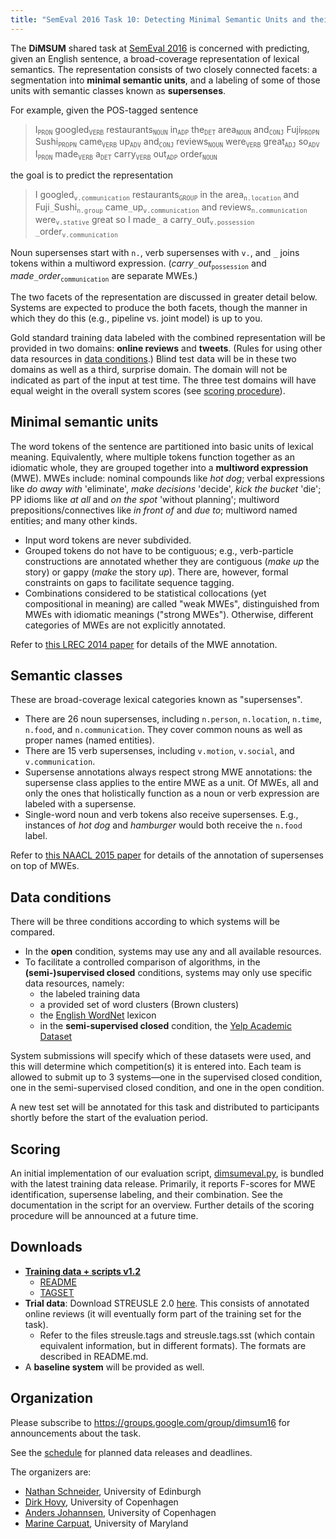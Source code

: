```yaml
---
title: "SemEval 2016 Task 10: Detecting Minimal Semantic Units and their Meanings (DiMSUM)"
---
```


The __DiMSUM__ shared task at [SemEval 2016](http://alt.qcri.org/semeval2016/) is concerned with predicting, given an English sentence, a broad-coverage representation of lexical semantics. The representation consists of two closely connected facets: a segmentation into __minimal semantic units__, and a labeling of some of those units with semantic classes known as __supersenses__.

For example, given the POS-tagged sentence

>  I<sub>`PRON`</sub>  googled<sub>`VERB`</sub> restaurants<sub>`NOUN`</sub> in<sub>`ADP`</sub> the<sub>`DET`</sub> area<sub>`NOUN`</sub> and<sub>`CONJ`</sub> Fuji<sub>`PROPN`</sub> Sushi<sub>`PROPN`</sub> came<sub>`VERB`</sub> up<sub>`ADV`</sub> and<sub>`CONJ`</sub> reviews<sub>`NOUN`</sub> were<sub>`VERB`</sub> great<sub>`ADJ`</sub> so<sub>`ADV`</sub> I<sub>`PRON`</sub> made<sub>`VERB`</sub> a<sub>`DET`</sub> carry<sub>`VERB`</sub> out<sub>`ADP`</sub> order<sub>`NOUN`</sub>

the goal is to predict the representation

>  I  googled<sub>`v.communication`</sub> restaurants<sub>`GROUP`</sub> in the  area<sub>`n.location`</sub> and  Fuji`_`Sushi<sub>`n.group`</sub> came`_`up<sub>`v.communication`</sub> and reviews<sub>`n.communication`</sub> were<sub>`v.stative`</sub> great so I  made`_` a  carry`_`out<sub>`v.possession`</sub> `_`order<sub>`v.communication`</sub>

Noun supersenses start with `n.`, verb supersenses with `v.`, and  `_` joins tokens within a multiword expression. (_carry_`_`_out_<sub>`possession`</sub> and _made_`_`_order_<sub>`communication`</sub> are separate MWEs.)

The two facets of the representation are discussed in greater detail below. Systems are expected to produce the both facets, though the manner in which they do this (e.g., pipeline vs. joint model) is up to you.

Gold standard training data labeled with the combined representation will be provided in two domains: __online reviews__ and __tweets__. (Rules for using other data resources in [data conditions](#data-conditions).) Blind test data will be in these two domains as well as a third, surprise domain. The domain will not be indicated as part of the input at test time. The three test domains will have equal weight in the overall system scores (see [scoring procedure](#scoring)).

## Minimal semantic units

The word tokens of the sentence are partitioned into basic units of lexical meaning. Equivalently, where multiple tokens function together as an idiomatic whole, they are grouped together into a __multiword expression__ (MWE). MWEs include: nominal compounds like _hot dog_; verbal expressions like _do away with_ 'eliminate', _make decisions_ 'decide', _kick the bucket_ 'die'; PP idioms like _at all_ and _on the spot_ 'without planning'; multiword prepositions/connectives like _in front of_ and _due to_; multiword named entities; and many other kinds.
  - Input word tokens are never subdivided.
  - Grouped tokens do not have to be contiguous; e.g., verb-particle constructions are annotated whether they are contiguous (_make up_ the story) or gappy (_make_ the story _up_). There are, however, formal constraints on gaps to facilitate sequence tagging.
  - Combinations considered to be statistical collocations (yet compositional in meaning) are called "weak MWEs", distinguished from MWEs with idiomatic meanings ("strong MWEs"). Otherwise, different categories of MWEs are not explicitly annotated.

Refer to [this LREC 2014 paper](http://www.cs.cmu.edu/~nschneid/mwecorpus.pdf) for details of the MWE annotation.

## Semantic classes

These are broad-coverage lexical categories known as "supersenses".
  - There are 26 noun supersenses, including `n.person`, `n.location`, `n.time`, `n.food`, and `n.communication`. They cover common nouns as well as proper names (named entities).
  - There are 15 verb supersenses, including `v.motion`, `v.social`, and `v.communication`.
  - Supersense annotations always respect strong MWE annotations: the supersense class applies to the entire MWE as a unit. Of MWEs, all and only the ones that holistically function as a noun or verb expression are labeled with a supersense.
  - Single-word noun and verb tokens also receive supersenses. E.g., instances of _hot dog_ and _hamburger_ would both receive the `n.food` label.

Refer to [this NAACL 2015 paper](http://www.cs.cmu.edu/~nschneid/sst.pdf) for details of the annotation of supersenses on top of MWEs.

## Data conditions

There will be three conditions according to which systems will be compared.

- In the __open__ condition, systems may use any and all available resources.
- To facilitate a controlled comparison of algorithms, in the __(semi-)supervised closed__ conditions, systems may only use specific data resources, namely:
  * the labeled training data
  * a provided set of word clusters (Brown clusters)
  * the [English WordNet](http://wordnet.princeton.edu/) lexicon
  * in the __semi-supervised closed__ condition, the [Yelp Academic Dataset](https://www.yelp.com/academic_dataset)

System submissions will specify which of these datasets were used, and this will determine which competition(s) it is entered into. Each team is allowed to submit up to 3 systems—one in the supervised closed condition, one in the semi-supervised closed condition, and one in the open condition.

A new test set will be annotated for this task and distributed to participants shortly before the start of the evaluation period.

## Scoring

An initial implementation of our evaluation script, [dimsumeval.py](https://github.com/dimsum16/dimsum-data/blob/master/scripts/dimsumeval.py), is bundled with the latest training data release. Primarily, it reports F-scores for MWE identification, supersense labeling, and their combination. See the documentation in the script for an overview. Further details of the scoring procedure will be announced at a future time.

## Downloads

- __[Training data + scripts v1.2](https://github.com/dimsum16/dimsum-data/releases/tag/1.2)__
  * [README](https://github.com/dimsum16/dimsum-data/blob/1.2/README.md)
  * [TAGSET](https://github.com/dimsum16/dimsum-data/blob/1.2/TAGSET.md)
- __Trial data__: Download STREUSLE 2.0 [here](http://www.ark.cs.cmu.edu/LexSem/). This consists of annotated online reviews (it will eventually form part of the training set for the task).
  * Refer to the files streusle.tags and streusle.tags.sst (which contain equivalent information, but in different formats). The formats are described in README.md.
- A __baseline system__ will be provided as well.

## Organization

Please subscribe to https://groups.google.com/group/dimsum16 for announcements about the task.

See the [schedule](http://alt.qcri.org/semeval2016/task10/index.php?id=important-dates) for planned data releases and deadlines.

The organizers are:

* [Nathan Schneider](http://nathan.cl), University of Edinburgh
* [Dirk Hovy](http://dirkhovy.com/), University of Copenhagen
* [Anders Johannsen](http://www.johannsen.com/), University of Copenhagen
* [Marine Carpuat](http://marinecarpuat.weebly.com/), University of Maryland
